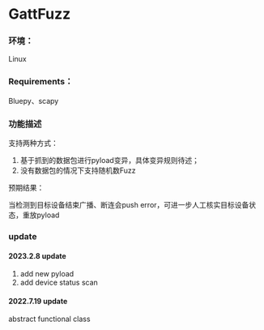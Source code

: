 # GattFuzz

### 环境：
Linux

### Requirements：
Bluepy、scapy


### 功能描述

支持两种方式：

1. 基于抓到的数据包进行pyload变异，具体变异规则待述；
2. 没有数据包的情况下支持随机数Fuzz

预期结果：

当检测到目标设备结束广播、断连会push error，可进一步人工核实目标设备状态，重放pyload



### update

#### 2023.2.8 update
1. add new pyload
2. add device status scan

#### 2022.7.19 update
abstract functional class
